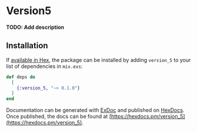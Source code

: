 # Version5

**TODO: Add description**

## Installation

If [available in Hex](https://hex.pm/docs/publish), the package can be installed
by adding `version_5` to your list of dependencies in `mix.exs`:

```elixir
def deps do
  [
    {:version_5, "~> 0.1.0"}
  ]
end
```

Documentation can be generated with [ExDoc](https://github.com/elixir-lang/ex_doc)
and published on [HexDocs](https://hexdocs.pm). Once published, the docs can
be found at [https://hexdocs.pm/version_5](https://hexdocs.pm/version_5).

